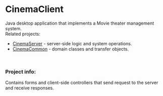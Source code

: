 # CinemaClient

Java desktop application that implements a Movie theater management system.<br>
Related projects:<br>
<ul>
  <li><a href="https://github.com/nikolaabadic/CinemaServer">CinemaServer</a> - server-side logic and system operations.</li>
  <li><a href="https://github.com/nikolaabadic/CinemaCommon">CinemaCommon</a> - domain classes and transfer objects.</li>
</ul>
<br>
<h3>Project info:</h3>
Contains forms and client-side controllers that send request to the server and receive responses.
